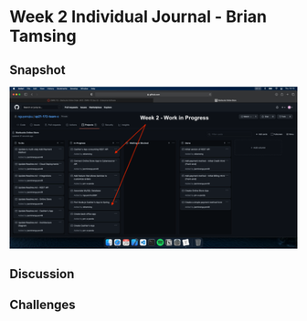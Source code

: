 # Week 2 Individual Journal - Brian Tamsing

## Snapshot

![Week 2 Task Board](images/week2TaskBoard.png)

## Discussion

## Challenges
